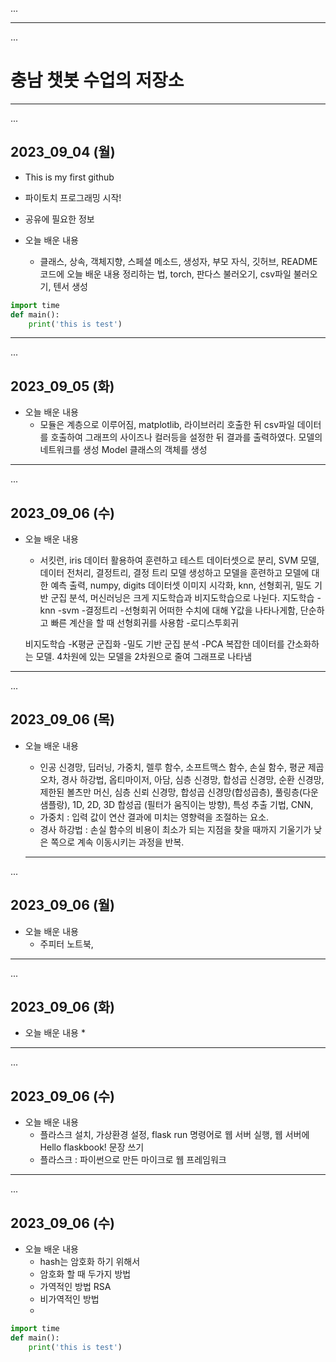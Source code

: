 ...
- - -
...
# 충남 챗봇 수업의 저장소

- - -
...
## 2023_09_04 (월)

* This is my first github

* 파이토치 프로그래밍 시작!

* 공유에 필요한 정보


* 오늘 배운 내용
    * 클래스, 상속,  객체지향, 스페셜 메소드, 생성자, 부모 자식, 깃허브, README 코드에 오늘 배운 내용 정리하는 법, torch, 판다스 불러오기, csv파일 불러오기, 텐서 생성

```python
import time
def main():
    print('this is test')
```

- - -
...
## 2023_09_05 (화)

* 오늘 배운 내용
    * 모듈은 계층으로 이루어짐, matplotlib, 라이브러리 호출한 뒤 csv파일 데이터를 호출하여 그래프의 사이즈나 컬러등을 설정한 뒤 결과를 출력하였다. 모델의 네트워크를 생성 Model 클래스의 객체를 생성

- - -
...
## 2023_09_06 (수)

* 오늘 배운 내용
    * 서킷런, iris 데이터 활용하여 훈련하고 테스트 데이터셋으로 분리, SVM 모델, 데이터 전처리,  결정트리, 결정 트리 모델 생성하고 모델을 훈련하고 모델에 대한 예측 출력, numpy, digits 데이터셋 이미지 시각화, knn, 선형회귀, 밀도 기반 군집 분석, 머신러닝은 크게 지도학습과 비지도학습으로 나뉜다.
    지도학습
    -knn
    -svm
    -결정트리
    -선형회귀 어떠한 수치에 대해 Y값을 나타나게함, 단순하고 빠른 계산을 할 때 선형회귀를 사용함
    -로디스투회귀 

    비지도학습
    -K평균 군집화
    -밀도 기반 군집 분석
    -PCA 복잡한 데이터를 간소화하는 모델. 4차원에 있는 모델을 2차원으로 줄여 그래프로 나타냄

- - -
...
## 2023_09_06 (목)

* 오늘 배운 내용
    * 인공 신경망, 딥러닝, 가중치, 렐루 함수, 소프트맥스 함수, 손실 함수, 평균 제곱 오차, 경사 하강법, 옵티마이저, 아담, 심층 신경망, 합성곱 신경망, 순환 신경망, 제한된 볼츠만 머신, 심층 신뢰 신경망, 합성곱 신경망(합성곱층), 풀링층(다운 샘플랑), 1D, 2D, 3D 합성곱 (필터가 움직이는 방향), 특성 추출 기법, CNN, 
    - 가중치 : 입력 값이 연산 결과에 미치는 영향력을 조절하는 요소.
    - 경사 하강법 : 손실 함수의 비용이 최소가 되는 지점을 찾을 때까지 기울기가 낮은 쪽으로 계속 이동시키는 과정을 반복.

    - - -
...
## 2023_09_06 (월)

* 오늘 배운 내용
    * 주피터 노트북, 

- - -
...
## 2023_09_06 (화)

* 오늘 배운 내용
    * 


- - -
...
## 2023_09_06 (수)

* 오늘 배운 내용
    * 플라스크 설치, 가상환경 설정, flask run 명령어로 웹 서버 실행, 웹 서버에 Hello flaskbook! 문장 쓰기
    - 플라스크 : 파이썬으로 만든 마이크로 웹 프레임워크


- - -
...
## 2023_09_06 (수)

* 오늘 배운 내용
    * hash는 암호화 하기 위해서
    - 암호화 할 때 두가지 방법
    - 가역적인 방법 RSA
    - 비가역적인 방법 
    - 


```python
import time
def main():
    print('this is test')
```


